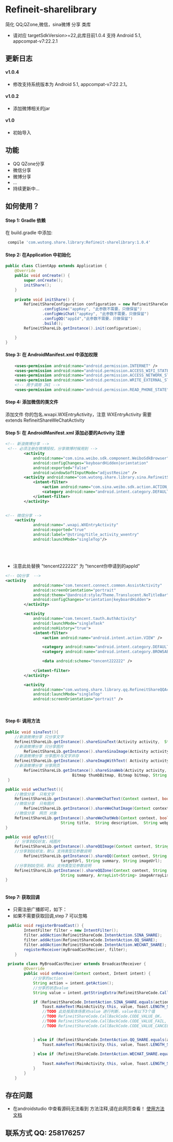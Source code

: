 # Refineit-sharelibrary

简化 QQ,QZone,微信，sina微博 分享 类库
- 请对应 targetSdkVersion>=22,此库目前1.0.4 支持 Android 5.1, appcompat-v7:22.2.1

## 更新日志
#### v1.0.4

- 修改支持系统版本为 Android 5.1, appcompat-v7:22.2.1。

#### v1.0.2

- 添加微博相关的jar
#### v1.0

- 初始导入

## 功能

- QQ QZone分享 
- 微信分享
- 微博分享
- ...
- 持续更新中...


## 如何使用？


#### Step 1: Gradle  依赖

在 build.gradle 中添加:

```groovy
 compile 'com.wutong.share.library:Refineit-sharelibrary:1.0.4'
```

#### Step 2: 在Application 中初始化

```java
public class ClientApp extends Application {
    @Override
    public void onCreate() {
        super.onCreate();
        initShare();
    }
    
    private void initShare() {
        RefineitShareConfiguration configuration = new RefineitShareConfiguration.Builder(this)
                .configSina("appKey", "此参数不需要，只做保留")
                .configWeiChat("appKey", "此参数不需要，只做保留")
                .configQQ("appId","此参数不需要，只做保留")
                .build();
        RefineitShareLib.getInstance().init(configuration);

    }
}

```

#### Step 3: 在 AndroidManifest.xml 中添加权限

```xml
    <uses-permission android:name="android.permission.INTERNET" />
    <uses-permission android:name="android.permission.ACCESS_WIFI_STATE" />
    <uses-permission android:name="android.permission.ACCESS_NETWORK_STATE" />
    <uses-permission android:name="android.permission.WRITE_EXTERNAL_STORAGE" />
    <!-- 用于调用 JNI -->
    <uses-permission android:name="android.permission.READ_PHONE_STATE" />
```

#### Step 4: 添加微信的类文件
添加文件  你的包名.wxapi.WXEntryActivity，注意 WXEntryActivity 需要  extends RefineitShareWeChatActivity 

#### Step 5: 在 AndroidManifest.xml 添加必要的Activity 注册

```xml
<!-- 新浪微博分享 -->
 <!-- 必须注册在微博授权，分享微博时候用到 -->
        <activity
            android:name="com.sina.weibo.sdk.component.WeiboSdkBrowser"
            android:configChanges="keyboardHidden|orientation"
            android:exported="false"
            android:windowSoftInputMode="adjustResize" />
        <activity android:name="com.wutong.share.library.sina.RefineitShareSinaActivity">
            <intent-filter>
                <action android:name="com.sina.weibo.sdk.action.ACTION_SDK_REQ_ACTIVITY" />
                <category android:name="android.intent.category.DEFAULT" />
            </intent-filter>
        </activity>
 
```

```xml
<!-- 微信分享 -->
    <activity
            android:name=".wxapi.WXEntryActivity"
            android:exported="true"
            android:label="@string/title_activity_wxentry"
            android:launchMode="singleTop"/>
		
		
 
```
#### 
- 注意此处替换 "tencent222222" 为  "tencent你申请到的appId"
```xml
<!-- QQ分享  -->
<activity
            android:name="com.tencent.connect.common.AssistActivity"
            android:screenOrientation="portrait"
            android:theme="@android:style/Theme.Translucent.NoTitleBar"
            android:configChanges="orientation|keyboardHidden">
        </activity>

        <activity
            android:name="com.tencent.tauth.AuthActivity"
            android:launchMode="singleTask"
            android:noHistory="true">
            <intent-filter>
                <action android:name="android.intent.action.VIEW" />

                <category android:name="android.intent.category.DEFAULT" />
                <category android:name="android.intent.category.BROWSABLE" />

                <data android:scheme="tencent222222" />
          
            </intent-filter>
        </activity>

        <activity
            android:name="com.wutong.share.library.qq.RefineitShareQQActivity"
            android:launchMode="singleTop"
            android:screenOrientation="portrait" />
		
 
```


#### Step 6: 调用方法
```java
public void sinaTest(){
	//新浪微博分享 只分享文字
	RefineitShareLib.getInstance().shareSinaText(Activity activity,  String content);
	//新浪微博分享 只分享图片
        RefineitShareLib.getInstance().shareSinaImage(Activity activity, Bitmap bitmap);
	//新浪微博分享 分享图片与文字并存
	RefineitShareLib.getInstance().shareImagWithText( Activity activity,  String content, Bitmap bitmap);
	//新浪微博分享 分享网页
        RefineitShareLib.getInstance().shareSinaWeb(Activity activity,  String title,  String description,
                             Bitmap thumbBitmap, Bitmap bitmap, String actionUrl);
 }      
```
```java
public void weChatTest(){
	//微信分享  只有文字
	RefineitShareLib.getInstance().shareWeChatText(Context context, boolean isFriendCircle,  String title) ;
	//微信分享  只有图片
        RefineitShareLib.getInstance().shareWeChatImage(Context context,boolean isFriendCircle, Bitmap bitmap);
	//微信分享  网页 对象
	RefineitShareLib.getInstance().shareWeChatWeb(Context context, boolean isFriendCircle, 
						String title,  String description,  String webpageUrl,Bitmap thumbBitmap);
}		
```
```java
public void qqTest(){
	// 分享到QQ好友，纯图片
	RefineitShareLib.getInstance().shareQQImage(Context context, String localPath) ;
	//分享到QQ好友，默认 支持类型见参数说明
        RefineitShareLib.getInstance().shareQQ(Context context, String title, String 
						targetUrl, String summary, String imageUrl);
	//分享到QQ空间，默认 支持类型见参数说明
	RefineitShareLib.getInstance().shareQQZone(Context context, String title, String targetUrl, 
						String summary, ArrayList<String> imageArrayList);
}
		
```      
#### Step 7: 获取回调
- 只需注册广播即可，如下：
- 如果不需要获取回调,step 7 可以忽略

```java
 public void registerBroadCast() {
        IntentFilter filter = new IntentFilter();
        filter.addAction(RefineitShareCode.IntentAction.SINA_SHARE);
        filter.addAction(RefineitShareCode.IntentAction.QQ_SHARE);
        filter.addAction(RefineitShareCode.IntentAction.WECHAT_SHARE);
        registerReceiver(myBroadCastReciver, filter);
    }
    
 private class MyBroadCastReciver extends BroadcastReceiver {
        @Override
        public void onReceive(Context context, Intent intent) {
            //分享的action
            String action = intent.getAction();
            //分享的状态value
            String value = intent.getStringExtra(RefineitShareCode.CallBackCode.CODE_KEY);

            if (RefineitShareCode.IntentAction.SINA_SHARE.equals(action)) {
                Toast.makeText(MainActivity.this, value, Toast.LENGTH_SHORT).show();
                //TODO 此处按具体场景对value 进行判断，value有以下3个值
                //TODO RefineitShareCode.CallBackCode.CODE_VALUE_OK，
                //TODO RefineitShareCode.CallBackCode.CODE_VALUE_FAIL,
                //TODO RefineitShareCode.CallBackCode.CODE_VALUE_CANCEL


            } else if (RefineitShareCode.IntentAction.QQ_SHARE.equals(action)) {
                Toast.makeText(MainActivity.this, value, Toast.LENGTH_SHORT).show();
                
            } else if (RefineitShareCode.IntentAction.WECHAT_SHARE.equals(action)) {
            
                Toast.makeText(MainActivity.this, value, Toast.LENGTH_SHORT).show();
            }
        }
    }
```  

 

## 存在问题
- 在androidstudio 中查看源码无法看到 方法注释,请在此网页查看！ [使用方法文档](https://github.com/mw258176257/wutong-sharelibrary/blob/master/sharelibrary/src/main/java/com/wutong/share/library/RefineitShareLib.java) 



## 联系方式 QQ: 258176257
